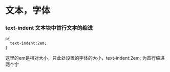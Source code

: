 # 文本，字体

### text-indent 文本块中首行文本的缩进



```
p{
  text-indent:2em;
}
```



这里的em是相对大小，只此处设置的字体的大小，text-indent:2em; 为首行缩进两个字

